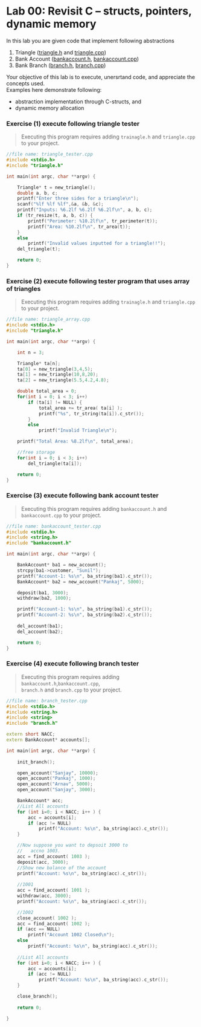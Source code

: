 # Lab 00: Revisit C – structs, pointers, dynamic memory
  
In this lab you are given code that implement following abstractions  
1. Triangle ([triangle.h](./triangle/triangle.h) and [triangle.cpp](./triangle/triangle.cpp))
1. Bank Account ([bankaccount.h](./bank/bankaccount.h), [bankaccount.cpp](./triangle/bankaccount.cpp))
1. Bank Branch ([branch.h](./bank/branch.h), [branch.cpp](./bank/branch.cpp))

Your objective of this lab is to execute, unersrtand code, and appreciate the concepts used.  
Examples here demonstrate following:  
* abstraction implementation through C-structs, and
* dynamic memory allocation

### Exercise (1) execute following triangle tester 

> Executing this program requires adding `trainagle.h` and `triangle.cpp` to your project.

```c++ 
//file name: triangle_tester.cpp
#include <stdio.h>
#include "triangle.h"

int main(int argc, char **argv) {

    Triangle* t = new_triangle();
    double a, b, c;
    printf("Enter three sides for a triangle\n"); 
    scanf("%lf %lf %lf",&a, &b, &c);
    printf("Inputs: %6.2lf %6.2lf %6.2lf\n", a, b, c);
    if (tr_resize(t, a, b, c)) {
        printf("Perimeter: %10.2lf\n", tr_perimeter(t));
        printf("Area: %10.2lf\n", tr_area(t));		
    }
    else
        printf("Invalid values inputted for a triangle!!");
    del_triangle(t);

    return 0;
}
```
  
### Exercise (2) execute following tester program that uses array of triangles

> Executing this program requires adding `trainagle.h` and `triangle.cpp` to your project.

```c++
//file name: triangle_array.cpp
#include <stdio.h>
#include "triangle.h"

int main(int argc, char **argv) {

    int n = 3;

    Triangle* ta[n];
    ta[0] = new_triangle(3,4,5);
    ta[1] = new_triangle(10,8,20);
    ta[2] = new_triangle(5.5,4.2,4.8);

    double total_area = 0;
    for(int i = 0; i < 3; i++)
        if (ta[i] != NULL) {
            total_area += tr_area( ta[i] );
            printf("%s", tr_string(ta[i]).c_str());		
        }
        else
            printf("Invalid Triangle\n");		

    printf("Total Area: %8.2lf\n", total_area);		

    //free storage
    for(int i = 0; i < 3; i++)
        del_triangle(ta[i]);

    return 0;
}
```
  
### Exercise (3) execute following bank account tester

> Executing this program requires adding `bankaccount.h` and `bankaccount.cpp` to your project.


```c++
//file name: bankaccount_tester.cpp
#include <stdio.h>
#include <string.h>
#include "bankaccount.h"

int main(int argc, char **argv) {

	BankAccount* ba1 = new_account();
	strcpy(ba1->customer, "Sunil");
	printf("Account-1: %s\n", ba_string(ba1).c_str());
	BankAccount* ba2 = new_account("Pankaj", 5000);

	deposit(ba1, 3000);
	withdraw(ba2, 1000);

	printf("Account-1: %s\n", ba_string(ba1).c_str());
	printf("Account-2: %s\n", ba_string(ba2).c_str());
	
	del_account(ba1);
	del_account(ba2);

	return 0;
}
```

### Exercise (4) execute following branch tester

> Executing this program requires adding `bankaccount.h`,`bankaccount.cpp`,  
>  `branch.h` and `branch.cpp` to your project.

```c++
//file name: branch_tester.cpp
#include <stdio.h>
#include <string.h>
#include <string>
#include "branch.h"

extern short NACC;
extern BankAccount* accounts[];

int main(int argc, char **argv) {
	
	init_branch();

	open_account("Sanjay", 10000);
	open_account("Pankaj", 1000);
	open_account("Arnav", 5000);
	open_account("Sanjay", 3000);

	BankAccount* acc;
	//List All accounts
	for (int i=0; i < NACC; i++ ) {
		acc = accounts[i];
		if (acc != NULL)
			printf("Account: %s\n", ba_string(acc).c_str());		
	} 

	//Now suppose you want to depsoit 3000 to 
	//   accno 1003.
	acc = find_account( 1003 );
	deposit(acc, 3000);
	//Show new balance of the account
	printf("Account: %s\n", ba_string(acc).c_str());
	
	//1001
	acc = find_account( 1001 );
	withdraw(acc, 3000);	
	printf("Account: %s\n", ba_string(acc).c_str());

	//1002
	close_account( 1002 );
	acc = find_account( 1002 );
	if (acc == NULL)
		printf("Account 1002 Closed\n");
	else
		printf("Account: %s\n", ba_string(acc).c_str());
	
	//List All accounts
	for (int i=0; i < NACC; i++ ) {
		acc = accounts[i];
		if (acc != NULL)
			printf("Account: %s\n", ba_string(acc).c_str());		
	} 

	close_branch();
	
	return 0;

}
```
